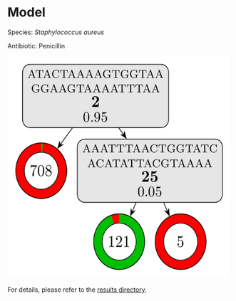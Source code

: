 
# Model

Species: *Staphylococcus aureus*

Antibiotic: Penicillin

<a href="./model.pdf"><img src="./model.png" width=500 height=500 /></a>

For details, please refer to the [results directory](../../../../../results/cart_b/staphylococcus%20aureus/penicillin/repeat_5/).

